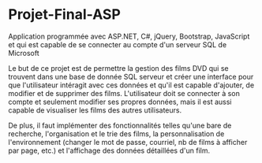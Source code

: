 # Projet-Final-ASP
Application programmée avec ASP.NET, C#, jQuery, Bootstrap, JavaScript et qui est capable de se connecter au compte d'un serveur SQL de Microsoft

Le but de ce projet est de permettre la gestion des films DVD qui se trouvent dans une base de donnée SQL serveur et créer une interface pour que l'utilisateur intéragit avec ces données et qu'il est capable d'ajouter, de modifier et de supprimer des films. L'utilisateur doit se connecter à son compte et seulement modifier ses propres données, mais il est aussi capable de visualiser les films des autres utilisateurs. 

De plus, il faut implémenter des fonctionnalités telles qu'une bare de recherche, l'organisation et le trie des films, la personnalisation de l'environnement (changer le mot de passe, courriel, nb de films à afficher par page, etc.) et l'affichage des données détaillées d'un film.
